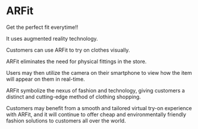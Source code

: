 # ARFit
Get the perfect fit everytime!!

It uses augmented reality technology.

Customers can use ARFit to try on clothes visually.

ARFit eliminates the need for physical fittings in the store.

Users may then utilize the camera on their smartphone to view how the item will appear on them in real-time.

ARFit symbolize the nexus of fashion and technology, giving customers a distinct and cutting-edge method of clothing shopping.

Customers may benefit from a smooth and tailored virtual try-on experience with ARFit, and it will continue to offer cheap and environmentally friendly fashion solutions to customers all over the world.


